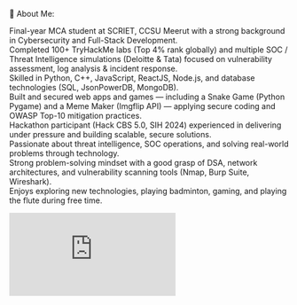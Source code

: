 💫 About Me:

Final-year MCA student at SCRIET, CCSU Meerut with a strong background in Cybersecurity and Full-Stack Development.
<br>
Completed 100+ TryHackMe labs (Top 4% rank globally) and multiple SOC / Threat Intelligence simulations (Deloitte & Tata) focused on vulnerability assessment, log analysis & incident response.
<br>
Skilled in Python, C++, JavaScript, ReactJS, Node.js, and database technologies (SQL, JsonPowerDB, MongoDB).
<br>
Built and secured web apps and games — including a Snake Game (Python Pygame) and a Meme Maker (Imgflip API) — applying secure coding and OWASP Top-10 mitigation practices.
<br>
Hackathon participant (Hack CBS 5.0, SIH 2024) experienced in delivering under pressure and building scalable, secure solutions.
<br>
Passionate about threat intelligence, SOC operations, and solving real-world problems through technology.
<br>
Strong problem-solving mindset with a good grasp of DSA, network architectures, and vulnerability scanning tools (Nmap, Burp Suite, Wireshark).
<br>
Enjoys exploring new technologies, playing badminton, gaming, and playing the flute during free time.
<br>
<iframe src="https://tryhackme.com/api/v2/badges/public-profile?userPublicId=4983235" style='border:none;'></iframe>
